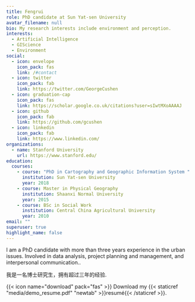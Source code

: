 ```yaml
---
title: Fengrui
role: PhD candidate at Sun Yat-sen University
avatar_filename: null
bio: My research interests include environment and perception.
interests:
  - Artificial Intelligence
  - GIScience
  - Environment
social:
  - icon: envelope
    icon_pack: fas
    link: /#contact
  - icon: twitter
    icon_pack: fab
    link: https://twitter.com/GeorgeCushen
  - icon: graduation-cap
    icon_pack: fas
    link: https://scholar.google.co.uk/citations?user=sIwtMXoAAAAJ
  - icon: github
    icon_pack: fab
    link: https://github.com/gcushen
  - icon: linkedin
    icon_pack: fab
    link: https://www.linkedin.com/
organizations:
  - name: Stanford University
    url: https://www.stanford.edu/
education:
  courses:
    - course: "PhD in Cartography and Geographic Information System "
      institution: Sun Yat-sen University
      year: 2018
    - course: Master in Physical Geography
      institution: Shaanxi Normal University
      year: 2015
    - course: BSc in Social Work
      institution: Central China Agricultural University
      year: 2010
email: ""
superuser: true
highlight_name: false
---
```

I am a PhD candidate with more than three years experience in the urban issues. Involved in data analysis, project planning and management, and interpersonal communication..

我是一名博士研究生，拥有超过三年的经验.

{{< icon name="download" pack="fas" >}} Download my {{< staticref "media/demo_resume.pdf" "newtab" >}}resumé{{< /staticref >}}.